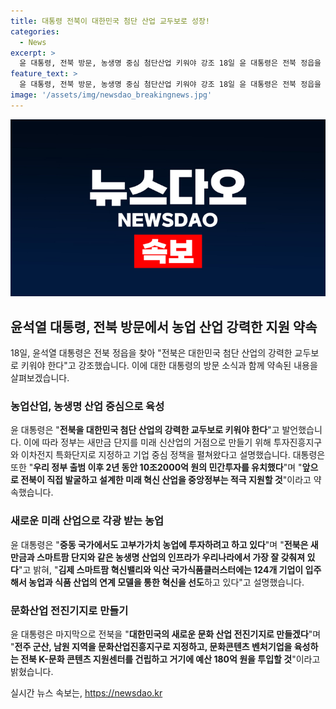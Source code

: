 ```yaml
---
title: 대통령 전북이 대한민국 첨단 산업 교두보로 성장!
categories:
  - News
excerpt: >
  윤 대통령, 전북 방문, 농생명 중심 첨단산업 키워야 강조 18일 윤 대통령은 전북 정읍을 방문하여 전북은 첨단 산업의 교두보로 키워야 한다고 강조했다. 또한, 농생명 중심으로 산업을 키우고, 미래 산업으로 각광받는 농업 혁신을 지원하겠다고 약속했다. 이를 위해 스마트팜 창업을 지원하고, 농생명지구를 지정하여 농업에 민간 투자를 유도할 계획이라고 밝혔다. 또한, 전북을 새로운 문화 산업 전진기지로 육성하기 위한 노력을 강조했다.
feature_text: >
  윤 대통령, 전북 방문, 농생명 중심 첨단산업 키워야 강조 18일 윤 대통령은 전북 정읍을 방문하여 전북은 첨단 산업의 교두보로 키워야 한다고 강조했다. 또한, 농생명 중심으로 산업을 키우고, 미래 산업으로 각광받는 농업 혁신을 지원하겠다고 약속했다. 이를 위해 스마트팜 창업을 지원하고, 농생명지구를 지정하여 농업에 민간 투자를 유도할 계획이라고 밝혔다. 또한, 전북을 새로운 문화 산업 전진기지로 육성하기 위한 노력을 강조했다.
image: '/assets/img/newsdao_breakingnews.jpg'
---
```


<p><img src="/assets/img/newsdao_breakingnews.jpg" alt="bookingtag 속보" /></p>

<h2 data-ke-size="size26">윤석열 대통령, 전북 방문에서 농업 산업 강력한 지원 약속</h2>

<p data-ke-size="size16">18일, 윤석열 대통령은 전북 정읍을 찾아 "전북은 대한민국 첨단 산업의 강력한 교두보로 키워야 한다"고 강조했습니다. 이에 대한 대통령의 방문 소식과 함께 약속된 내용을 살펴보겠습니다.</p>

<h3>농업산업, 농생명 산업 중심으로 육성</h3>

<p data-ke-size="size16">윤 대통령은 "<b>전북을 대한민국 첨단 산업의 강력한 교두보로 키워야 한다</b>"고 발언했습니다. 이에 따라 정부는 새만금 단지를 미래 신산업의 거점으로 만들기 위해 투자진흥지구와 이차전지 특화단지로 지정하고 기업 중심 정책을 펼쳐왔다고 설명했습니다. 대통령은 또한 "<b>우리 정부 출범 이후 2년 동안 10조2000억 원의 민간투자를 유치했다</b>"며 "<b>앞으로 전북이 직접 발굴하고 설계한 미래 혁신 산업을 중앙정부는 적극 지원할 것</b>"이라고 약속했습니다.</p>

<h3>새로운 미래 산업으로 각광 받는 농업</h3>

<p data-ke-size="size16">윤 대통령은 "<b>중동 국가에서도 고부가가치 농업에 투자하려고 하고 있다</b>"며 "<b>전북은 새만금과 스마트팜 단지와 같은 농생명 산업의 인프라가 우리나라에서 가장 잘 갖춰져 있다</b>"고 밝혀, "<b>김제 스마트팜 혁신밸리와 익산 국가식품클러스터에는 124개 기업이 입주해서 농업과 식품 산업의 연계 모델을 통한 혁신을 선도</b>하고 있다"고 설명했습니다.</p>

<h3>문화산업 전진기지로 만들기</h3>

<p data-ke-size="size16">윤 대통령은 마지막으로 전북을 "<b>대한민국의 새로운 문화 산업 전진기지로 만들겠다</b>"며 "<b>전주 군산, 남원 지역을 문화산업진흥지구로 지정하고, 문화콘텐츠 벤처기업을 육성하는 전북 K-문화 콘텐츠 지원센터를 건립하고 거기에 예산 180억 원을 투입할 것</b>"이라고 밝혔습니다.</p>
실시간 뉴스 속보는, <a href="https://newsdao.kr" rel="dofollow">https://newsdao.kr</a>



